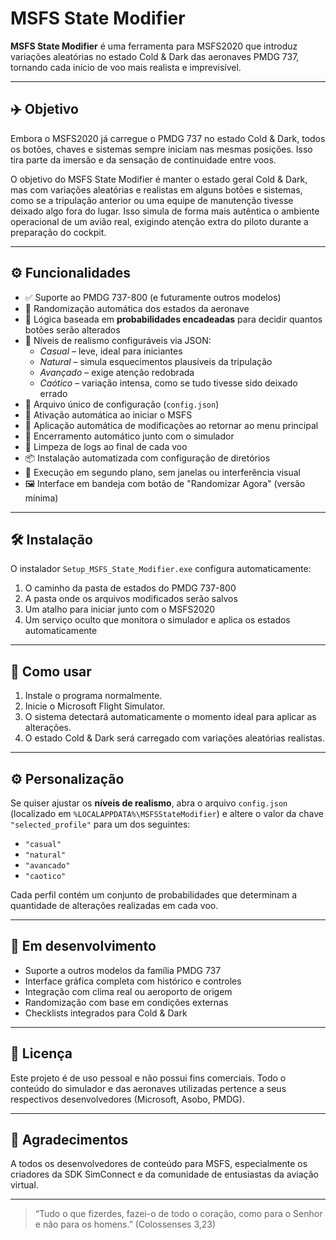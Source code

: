 # MSFS State Modifier

**MSFS State Modifier** é uma ferramenta para MSFS2020 que introduz variações aleatórias no estado Cold & Dark das aeronaves PMDG 737, tornando cada início de voo mais realista e imprevisível.

---

## ✈️ Objetivo

Embora o MSFS2020 já carregue o PMDG 737 no estado Cold & Dark, todos os botões, chaves e sistemas sempre iniciam nas mesmas posições. Isso tira parte da imersão e da sensação de continuidade entre voos.

O objetivo do MSFS State Modifier é manter o estado geral Cold & Dark, mas com variações aleatórias e realistas em alguns botões e sistemas, como se a tripulação anterior ou uma equipe de manutenção tivesse deixado algo fora do lugar. Isso simula de forma mais autêntica o ambiente operacional de um avião real, exigindo atenção extra do piloto durante a preparação do cockpit.

---

## ⚙️ Funcionalidades

- ✅ Suporte ao PMDG 737-800 (e futuramente outros modelos)
- 🎲 Randomização automática dos estados da aeronave
- 🧠 Lógica baseada em **probabilidades encadeadas** para decidir quantos botões serão alterados
- 🧾 Níveis de realismo configuráveis via JSON:
  - *Casual* – leve, ideal para iniciantes
  - *Natural* – simula esquecimentos plausíveis da tripulação
  - *Avançado* – exige atenção redobrada
  - *Caótico* – variação intensa, como se tudo tivesse sido deixado errado
- 📁 Arquivo único de configuração (`config.json`)
- 🛫 Ativação automática ao iniciar o MSFS
- 🔄 Aplicação automática de modificações ao retornar ao menu principal
- 🚪 Encerramento automático junto com o simulador
- 🧼 Limpeza de logs ao final de cada voo
- 📦 Instalação automatizada com configuração de diretórios
- 👻 Execução em segundo plano, sem janelas ou interferência visual
- 🖼️ Interface em bandeja com botão de "Randomizar Agora" (versão mínima)

---

## 🛠️ Instalação

O instalador `Setup_MSFS_State_Modifier.exe` configura automaticamente:

1. O caminho da pasta de estados do PMDG 737-800
2. A pasta onde os arquivos modificados serão salvos
3. Um atalho para iniciar junto com o MSFS2020
4. Um serviço oculto que monitora o simulador e aplica os estados automaticamente

---

## 🧪 Como usar

1. Instale o programa normalmente.
2. Inicie o Microsoft Flight Simulator.
3. O sistema detectará automaticamente o momento ideal para aplicar as alterações.
4. O estado Cold & Dark será carregado com variações aleatórias realistas.

---

## ⚙️ Personalização

Se quiser ajustar os **níveis de realismo**, abra o arquivo `config.json` (localizado em `%LOCALAPPDATA%\MSFSStateModifier`) e altere o valor da chave `"selected_profile"` para um dos seguintes:

- `"casual"`
- `"natural"`
- `"avancado"`
- `"caotico"`

Cada perfil contém um conjunto de probabilidades que determinam a quantidade de alterações realizadas em cada voo.

---

## 🚧 Em desenvolvimento

- Suporte a outros modelos da família PMDG 737
- Interface gráfica completa com histórico e controles
- Integração com clima real ou aeroporto de origem
- Randomização com base em condições externas
- Checklists integrados para Cold & Dark

---

## 📜 Licença

Este projeto é de uso pessoal e não possui fins comerciais. Todo o conteúdo do simulador e das aeronaves utilizadas pertence a seus respectivos desenvolvedores (Microsoft, Asobo, PMDG).

---

## 🙏 Agradecimentos

A todos os desenvolvedores de conteúdo para MSFS, especialmente os criadores da SDK SimConnect e da comunidade de entusiastas da aviação virtual.

---

> “Tudo o que fizerdes, fazei-o de todo o coração, como para o Senhor e não para os homens.” (Colossenses 3,23)
